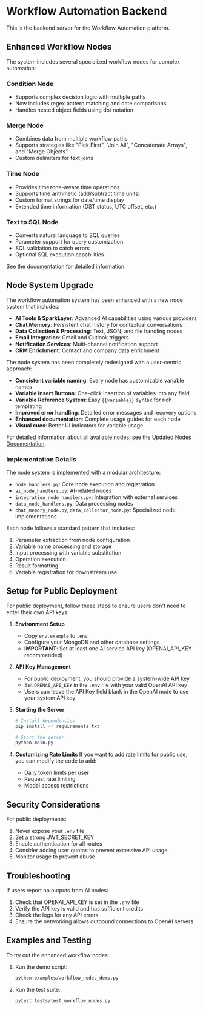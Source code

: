 # Workflow Automation Backend

This is the backend server for the Workflow Automation platform.

## Enhanced Workflow Nodes

The system includes several specialized workflow nodes for complex automation:

### Condition Node
- Supports complex decision logic with multiple paths
- Now includes regex pattern matching and date comparisons
- Handles nested object fields using dot notation

### Merge Node
- Combines data from multiple workflow paths
- Supports strategies like "Pick First", "Join All", "Concatenate Arrays", and "Merge Objects"
- Custom delimiters for text joins

### Time Node
- Provides timezone-aware time operations
- Supports time arithmetic (add/subtract time units)
- Custom format strings for date/time display
- Extended time information (DST status, UTC offset, etc.)

### Text to SQL Node
- Converts natural language to SQL queries
- Parameter support for query customization
- SQL validation to catch errors
- Optional SQL execution capabilities

See the [documentation](docs/workflow_nodes.md) for detailed information.

## Node System Upgrade

The workflow automation system has been enhanced with a new node system that includes:

- **AI Tools & SparkLayer**: Advanced AI capabilities using various providers
- **Chat Memory**: Persistent chat history for contextual conversations
- **Data Collection & Processing**: Text, JSON, and file handling nodes
- **Email Integration**: Gmail and Outlook triggers
- **Notification Services**: Multi-channel notification support
- **CRM Enrichment**: Contact and company data enrichment

The node system has been completely redesigned with a user-centric approach:

- **Consistent variable naming**: Every node has customizable variable names
- **Variable Insert Buttons**: One-click insertion of variables into any field
- **Variable Reference System**: Easy `{{variable}}` syntax for rich templating
- **Improved error handling**: Detailed error messages and recovery options
- **Enhanced documentation**: Complete usage guides for each node
- **Visual cues**: Better UI indicators for variable usage

For detailed information about all available nodes, see the [Updated Nodes Documentation](./UPDATED_NODES.md).

### Implementation Details

The node system is implemented with a modular architecture:

- `node_handlers.py`: Core node execution and registration
- `ai_node_handlers.py`: AI-related nodes
- `integration_node_handlers.py`: Integration with external services
- `data_node_handlers.py`: Data processing nodes
- `chat_memory_node.py`, `data_collector_node.py`: Specialized node implementations

Each node follows a standard pattern that includes:
1. Parameter extraction from node configuration
2. Variable name processing and storage
3. Input processing with variable substitution
4. Operation execution
5. Result formatting
6. Variable registration for downstream use

## Setup for Public Deployment

For public deployment, follow these steps to ensure users don't need to enter their own API keys:

1. **Environment Setup**
   - Copy `env.example` to `.env` 
   - Configure your MongoDB and other database settings
   - **IMPORTANT**: Set at least one AI service API key (OPENAI_API_KEY recommended)

2. **API Key Management**
   - For public deployment, you should provide a system-wide API key
   - Set `OPENAI_API_KEY` in the `.env` file with your valid OpenAI API key
   - Users can leave the API Key field blank in the OpenAI node to use your system API key

3. **Starting the Server**
   ```bash
   # Install dependencies
   pip install -r requirements.txt
   
   # Start the server
   python main.py
   ```

4. **Customizing Rate Limits**
   If you want to add rate limits for public use, you can modify the code to add:
   - Daily token limits per user
   - Request rate limiting
   - Model access restrictions

## Security Considerations

For public deployments:
1. Never expose your `.env` file
2. Set a strong JWT_SECRET_KEY
3. Enable authentication for all routes
4. Consider adding user quotas to prevent excessive API usage
5. Monitor usage to prevent abuse

## Troubleshooting

If users report no outputs from AI nodes:
1. Check that OPENAI_API_KEY is set in the `.env` file
2. Verify the API key is valid and has sufficient credits
3. Check the logs for any API errors
4. Ensure the networking allows outbound connections to OpenAI servers 

## Examples and Testing

To try out the enhanced workflow nodes:

1. Run the demo script:
   ```bash
   python examples/workflow_nodes_demo.py
   ```

2. Run the test suite:
   ```bash
   pytest tests/test_workflow_nodes.py
   ``` 